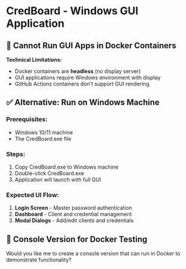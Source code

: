 # CredBoard - Windows GUI Application

## 🚫 Cannot Run GUI Apps in Docker Containers

**Technical Limitations:**
- Docker containers are **headless** (no display server)
- GUI applications require Windows environment with display
- GitHub Actions containers don't support GUI rendering

## ✅ Alternative: Run on Windows Machine

### Prerequisites:
- Windows 10/11 machine
- The CredBoard.exe file

### Steps:
1. Copy CredBoard.exe to Windows machine
2. Double-click CredBoard.exe
3. Application will launch with full GUI

### Expected UI Flow:
1. **Login Screen** - Master password authentication
2. **Dashboard** - Client and credential management
3. **Modal Dialogs** - Add/edit clients and credentials

## 🔧 Console Version for Docker Testing

Would you like me to create a console version that can run in Docker to demonstrate functionality?

